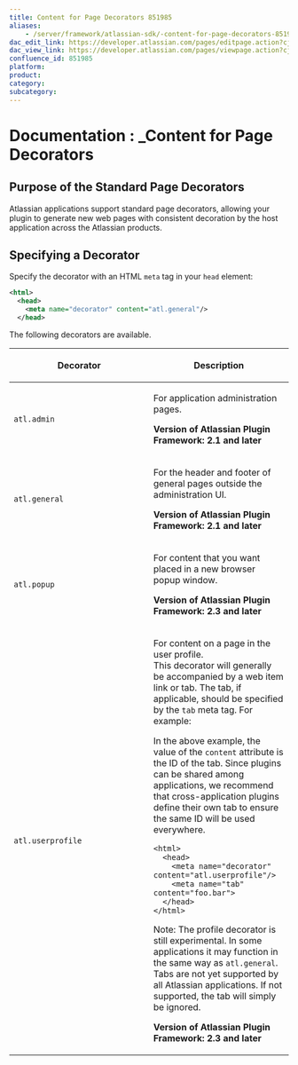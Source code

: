 ```yaml
---
title: Content for Page Decorators 851985
aliases:
    - /server/framework/atlassian-sdk/-content-for-page-decorators-851985.html
dac_edit_link: https://developer.atlassian.com/pages/editpage.action?cjm=wozere&pageId=851985
dac_view_link: https://developer.atlassian.com/pages/viewpage.action?cjm=wozere&pageId=851985
confluence_id: 851985
platform:
product:
category:
subcategory:
---
```

# Documentation : \_Content for Page Decorators

## Purpose of the Standard Page Decorators

Atlassian applications support standard page decorators, allowing your plugin to generate new web pages with consistent decoration by the host application across the Atlassian products.

## Specifying a Decorator

Specify the decorator with an HTML `meta` tag in your `head` element:

``` xml
<html>
  <head>
    <meta name="decorator" content="atl.general"/>
  </head>
```

The following decorators are available.

<table>
<colgroup>
<col style="width: 50%" />
<col style="width: 50%" />
</colgroup>
<thead>
<tr class="header">
<th><p>Decorator</p></th>
<th><p>Description</p></th>
</tr>
</thead>
<tbody>
<tr class="odd">
<td><p><code>atl.admin</code></p></td>
<td><p>For application administration pages.</p>
<p><strong>Version of Atlassian Plugin Framework: 2.1 and later</strong></p></td>
</tr>
<tr class="even">
<td><p><code>atl.general</code></p></td>
<td><p>For the header and footer of general pages outside the administration UI.</p>
<p><strong>Version of Atlassian Plugin Framework: 2.1 and later</strong></p></td>
</tr>
<tr class="odd">
<td><p><code>atl.popup</code></p></td>
<td><p>For content that you want placed in a new browser popup window.</p>
<p><strong>Version of Atlassian Plugin Framework: 2.3 and later</strong></p></td>
</tr>
<tr class="even">
<td><p><code>atl.userprofile</code></p></td>
<td><p>For content on a page in the user profile.<br />
This decorator will generally be accompanied by a web item link or tab. The tab, if applicable, should be specified by the <code>tab</code> meta tag. For example:</p>
<p>In the above example, the value of the <code>content</code> attribute is the ID of the tab. Since plugins can be shared among applications, we recommend that cross-application plugins define their own tab to ensure the same ID will be used everywhere.</p>
<pre><code>&lt;html&gt;
  &lt;head&gt;
    &lt;meta name=&quot;decorator&quot; content=&quot;atl.userprofile&quot;/&gt;
    &lt;meta name=&quot;tab&quot; content=&quot;foo.bar&quot;&gt;
  &lt;/head&gt;
&lt;/html&gt;</code></pre>
<p>Note: The profile decorator is still experimental. In some applications it may function in the same way as <code>atl.general</code>. Tabs are not yet supported by all Atlassian applications. If not supported, the tab will simply be ignored.</p>
<p><strong>Version of Atlassian Plugin Framework: 2.3 and later</strong></p></td>
</tr>
</tbody>
</table>

























